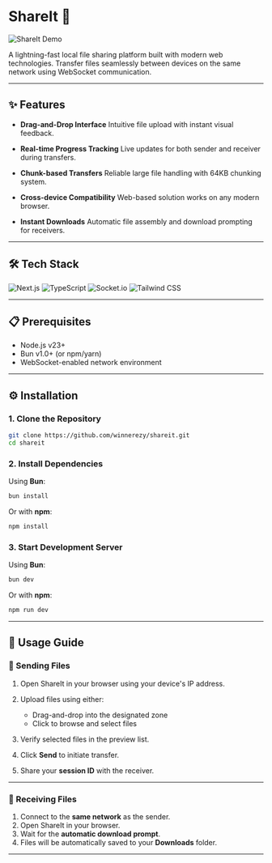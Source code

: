 # ShareIt 🚀

![ShareIt Demo](https://via.placeholder.com/800x400.png?text=ShareIt+Demo)

A lightning-fast local file sharing platform built with modern web technologies. Transfer files seamlessly between devices on the same network using WebSocket communication.

---

## ✨ Features

* **Drag-and-Drop Interface**
  Intuitive file upload with instant visual feedback.

* **Real-time Progress Tracking**
  Live updates for both sender and receiver during transfers.

* **Chunk-based Transfers**
  Reliable large file handling with 64KB chunking system.

* **Cross-device Compatibility**
  Web-based solution works on any modern browser.

* **Instant Downloads**
  Automatic file assembly and download prompting for receivers.

---

## 🛠️ Tech Stack

![Next.js](https://img.shields.io/badge/next.js-000000?style=for-the-badge\&logo=nextdotjs\&logoColor=white)
![TypeScript](https://img.shields.io/badge/TypeScript-007ACC?style=for-the-badge\&logo=typescript\&logoColor=white)
![Socket.io](https://img.shields.io/badge/Socket.io-010101?style=for-the-badge\&logo=socket.io\&logoColor=white)
![Tailwind CSS](https://img.shields.io/badge/Tailwind_CSS-38B2AC?style=for-the-badge\&logo=tailwind-css\&logoColor=white)

---

## 📋 Prerequisites

* Node.js v23+
* Bun v1.0+ (or npm/yarn)
* WebSocket-enabled network environment

---

## ⚙️ Installation

### 1. Clone the Repository

```bash
git clone https://github.com/winnerezy/shareit.git
cd shareit
```

### 2. Install Dependencies

Using **Bun**:

```bash
bun install
```

Or with **npm**:

```bash
npm install
```

### 3. Start Development Server

Using **Bun**:

```bash
bun dev
```

Or with **npm**:

```bash
npm run dev
```

---

## 📄 Usage Guide

### 🔼 Sending Files

1. Open ShareIt in your browser using your device's IP address.
2. Upload files using either:

   * Drag-and-drop into the designated zone
   * Click to browse and select files
3. Verify selected files in the preview list.
4. Click **Send** to initiate transfer.
5. Share your **session ID** with the receiver.

---

### 🔽 Receiving Files

1. Connect to the **same network** as the sender.
2. Open ShareIt in your browser.
3. Wait for the **automatic download prompt**.
4. Files will be automatically saved to your **Downloads** folder.

---
